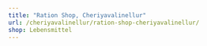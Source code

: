 ```yaml
---
title: "Ration Shop, Cheriyavalinellur"
url: /cheriyavalinellur/ration-shop-cheriyavalinellur/
shop: Lebensmittel
---
```

